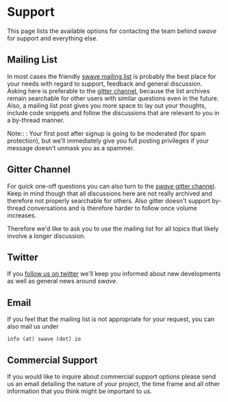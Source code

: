 Support
=======

This page lists the available options for contacting the team behind *swave* for support and everything else.

Mailing List
------------

In most cases the friendly [swave mailing list][1] is probably the best place for your needs with regard to
support, feedback and general discussion. Asking here is preferable to the [gitter channel][2], because the list archives
remain searchable for other users with similar questions even in the future.
Also, a mailing list post gives you more space to lay out your thoughts, include code snippets and follow the
discussions that are relevant to you in a by-thread manner.

Note::
:  Your first post after signup is going to be moderated (for spam protection), but we'll immediately
   give you full posting privileges if your message doesn't unmask you as a spammer.

  [1]: https://groups.google.com/group/swave-user/

  
Gitter Channel
--------------

For quick one-off questions you can also turn to the [*swave* gitter channel][2].
Keep in mind though that all discussions here are not really archived and therefore not properly searchable for others.
Also gitter doesn't support by-thread conversations and is therefore harder to follow once volume increases.

Therefore we'd like to ask you to use the mailing list for all topics that likely involve a longer discussion.   

  [2]: https://gitter.im/sirthias/swave


Twitter
-------

If you [follow us on twitter][1] we'll keep you informed about new developments as well as general news around *swave*.

  [3]: https://twitter.com/swaveio


Email
-----

If you feel that the mailing list is not appropriate for your request, you can also mail us under

```nohighlight
info (at) swave (dot) io
```


Commercial Support
------------------

If you would like to inquire about commercial support options please send us an email detailing the nature of your
project, the time frame and all other information that you think might be important to us.
